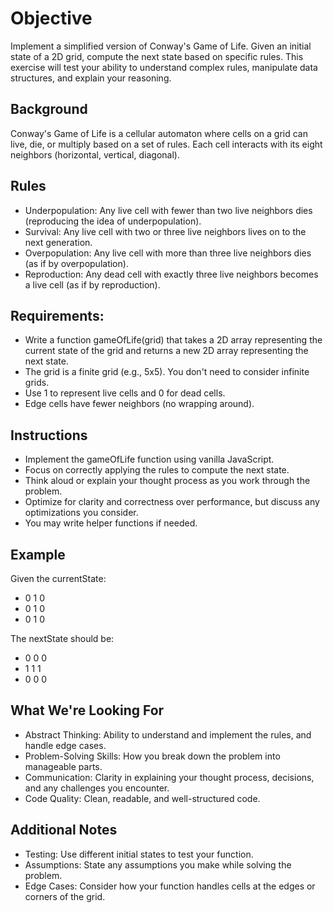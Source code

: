# Objective
Implement a simplified version of Conway's Game of Life. Given an initial state of a 2D grid, compute the next state based on specific rules. This exercise will test your ability to understand complex rules, manipulate data structures, and explain your reasoning.

## Background
Conway's Game of Life is a cellular automaton where cells on a grid can live, die, or multiply based on a set of rules. Each cell interacts with its eight neighbors (horizontal, vertical, diagonal).

## Rules
 - Underpopulation: Any live cell with fewer than two live neighbors dies (reproducing the idea of underpopulation).
 - Survival: Any live cell with two or three live neighbors lives on to the next generation.
 - Overpopulation: Any live cell with more than three live neighbors dies (as if by overpopulation).
 - Reproduction: Any dead cell with exactly three live neighbors becomes a live cell (as if by reproduction).

## Requirements:
 - Write a function gameOfLife(grid) that takes a 2D array representing the current state of the grid and returns a new 2D array representing the next state.
 - The grid is a finite grid (e.g., 5x5). You don't need to consider infinite grids.
 - Use 1 to represent live cells and 0 for dead cells.
 - Edge cells have fewer neighbors (no wrapping around).


## Instructions
 - Implement the gameOfLife function using vanilla JavaScript.
 - Focus on correctly applying the rules to compute the next state.
 - Think aloud or explain your thought process as you work through the problem.
 - Optimize for clarity and correctness over performance, but discuss any optimizations you consider.
 - You may write helper functions if needed.

## Example
Given the currentState:
 - 0 1 0
 - 0 1 0
 - 0 1 0

The nextState should be:
 - 0 0 0
 - 1 1 1
 - 0 0 0

## What We're Looking For
 - Abstract Thinking: Ability to understand and implement the rules, and handle edge cases.
 - Problem-Solving Skills: How you break down the problem into manageable parts.
 - Communication: Clarity in explaining your thought process, decisions, and any challenges you encounter.
 - Code Quality: Clean, readable, and well-structured code.

## Additional Notes
 - Testing: Use different initial states to test your function.
 - Assumptions: State any assumptions you make while solving the problem.
 - Edge Cases: Consider how your function handles cells at the edges or corners of the grid.
